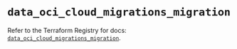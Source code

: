 # `data_oci_cloud_migrations_migration`

Refer to the Terraform Registry for docs: [`data_oci_cloud_migrations_migration`](https://registry.terraform.io/providers/oracle/oci/7.19.0/docs/data-sources/cloud_migrations_migration).
